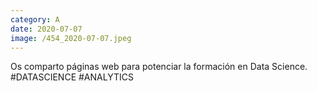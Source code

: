 ```yaml
--- 
category: A 
date: 2020-07-07 
image: /454_2020-07-07.jpeg 
--- 
```


Os comparto páginas web para potenciar la formación en Data Science. #DATASCIENCE #ANALYTICS